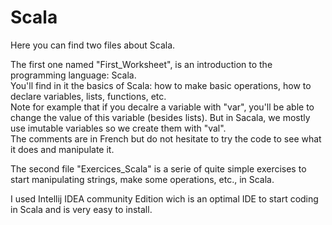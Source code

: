 # Scala

Here you can find two files about Scala.

The first one named "First_Worksheet", is an introduction to the programming language: Scala.    
You'll find in it the basics of Scala: how to make basic operations, how to declare variables, lists, functions, etc.    
Note for example that if you decalre a variable with "var", you'll be able to change the value of this variable (besides lists). 
But in Sacala, we mostly use imutable variables so we create them with "val".    
The comments are in French but do not hesitate to try the code to see what it does and manipulate it. 

The second file "Exercices_Scala" is a serie of quite simple exercises to start manipulating strings, make some operations, etc., in Scala.  

I used Intellij IDEA community Edition wich is an optimal IDE to start coding in Scala and is very easy to install. 
